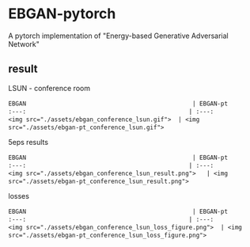# EBGAN-pytorch
A pytorch implementation of "Energy-based Generative Adversarial Network"

## result


LSUN - conference room 


    EBGAN				                                | EBGAN-pt                                    
    :---:                                        	   | :---:                                         
    <img src="./assets/ebgan_conference_lsun.gif">	| <img src="./assets/ebgan-pt_conference_lsun.gif">
	

5eps results 


    EBGAN				                                | EBGAN-pt                                    
    :---:                                        	   | :---:                                         
    <img src="./assets/ebgan_conference_lsun_result.png">	| <img src="./assets/ebgan-pt_conference_lsun_result.png">
	
	
losses


    EBGAN				                                | EBGAN-pt                                    
    :---:                                        	   | :---:                                         
    <img src="./assets/ebgan_conference_lsun_loss_figure.png">	| <img src="./assets/ebgan-pt_conference_lsun_loss_figure.png">
